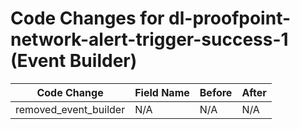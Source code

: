 # Code Changes for dl-proofpoint-network-alert-trigger-success-1 (Event Builder)

| Code Change | Field Name | Before | After |
|-------------|------------|--------|-------|
| removed_event_builder | N/A | N/A | N/A |
